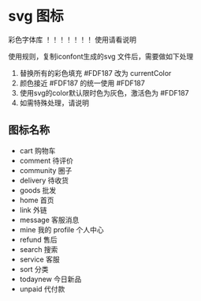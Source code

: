 # svg 图标

彩色字体库 ！！！！！！！ 使用请看说明

使用规则，复制iconfont生成的svg 文件后，需要做如下处理

1. 替换所有的彩色填充 #FDF187 改为 currentColor
2. 颜色接近 #FDF187 的统一使用 #FDF187
3. 使用svg的color默认限时色为灰色，激活色为 #FDF187
4. 如需特殊处理，请说明

## 图标名称

- cart 购物车
- comment 待评价
- community 圈子
- delivery 待收货
- goods 批发
- home 首页
- link 外链
- message 客服消息
- mine 我的 profile 个人中心
- refund 售后
- search 搜索
- service 客服
- sort 分类
- todaynew 今日新品
- unpaid 代付款
